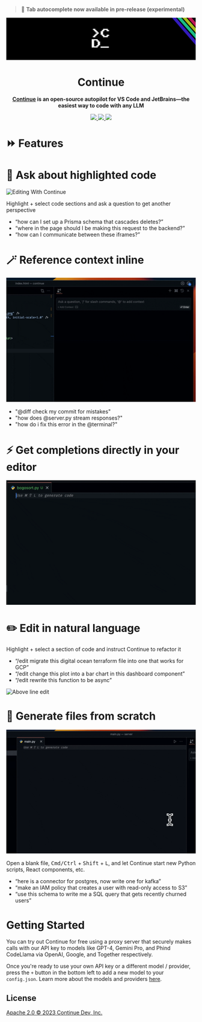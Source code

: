 > 🎉 **Tab autocomplete now available in pre-release (experimental)**

![Continue logo](https://github.com/continuedev/continue/raw/HEAD/media/c_d.png)

<h1 align="center">Continue</h1>

<div align="center">

**[Continue](https://continue.dev/docs) is an open-source autopilot for VS Code and JetBrains—the easiest way to code with any LLM**

</div>

<div align="center">

<a target="_blank" href="https://opensource.org/licenses/Apache-2.0" style="background:none">
    <img src="https://img.shields.io/badge/License-Apache_2.0-blue.svg" style="height: 20px;" />
</a>
<a target="_blank" href="https://continue.dev/docs" style="background:none">
    <img src="https://img.shields.io/badge/continue_docs-%23BE1B55" style="height: 20px;" />
</a>
<a target="_blank" href="https://discord.gg/vapESyrFmJ" style="background:none">
    <img src="https://img.shields.io/badge/discord-join-continue.svg?labelColor=191937&color=6F6FF7&logo=discord" style="height: 20px;" />
</a>

<p></p>

</div>

# ⏩ Features

# 🔎 Ask about highlighted code

![Editing With Continue](https://github.com/continuedev/continue/raw/HEAD/media/readme.gif)

Highlight + select code sections and ask a question to get another perspective

- “how can I set up a Prisma schema that cascades deletes?”
- “where in the page should I be making this request to the backend?”
- “how can I communicate between these iframes?”

# 🪄 Reference context inline

![Reference context inline](https://github.com/continuedev/continue/raw/HEAD/media/image.gif)

- "@diff check my commit for mistakes"
- "how does @server.py stream responses?"
- "how do i fix this error in the @terminal?"

# ⚡️ Get completions directly in your editor

![Continue autocomplete](https://github.com/continuedev/continue/raw/HEAD/media/autocomplete.gif)

# ✏️ Edit in natural language

Highlight + select a section of code and instruct Continue to refactor it

- “/edit migrate this digital ocean terraform file into one that works for GCP”
- “/edit change this plot into a bar chart in this dashboard component”
- “/edit rewrite this function to be async”

![Above line edit](https://github.com/continuedev/continue/raw/HEAD/media/above-line-edit.gif)

# 🚀 Generate files from scratch

![Generate files from scratch](https://github.com/continuedev/continue/raw/HEAD/media/scratch.gif)

Open a blank file, <kbd>Cmd/Ctrl</kbd> + <kbd>Shift</kbd> + <kbd>L</kbd>, and let Continue start new Python scripts, React components, etc.

- “here is a connector for postgres, now write one for kafka”
- “make an IAM policy that creates a user with read-only access to S3”
- “use this schema to write me a SQL query that gets recently churned users”

# Getting Started

You can try out Continue for free using a proxy server that securely makes calls with our API key to models like GPT-4, Gemini Pro, and Phind CodeLlama via OpenAI, Google, and Together respectively.

Once you're ready to use your own API key or a different model / provider, press the `+` button in the bottom left to add a new model to your `config.json`. Learn more about the models and providers [here](https://continue.dev/docs/model-setup/overview).

## License

[Apache 2.0 © 2023 Continue Dev, Inc.](https://github.com/continuedev/continue/blob/HEAD/LICENSE)
